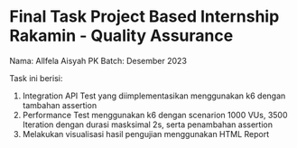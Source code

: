 # Final Task Project Based Internship Rakamin - Quality Assurance 

Nama: Allfela Aisyah PK
Batch: Desember 2023

Task ini berisi:
1. Integration API Test yang diimplementasikan menggunakan k6 dengan tambahan assertion
2. Performance Test menggunakan k6 dengan scenarion 1000 VUs, 3500 Iteration dengan durasi masksimal 2s, serta penambahan assertion
3. Melakukan visualisasi hasil pengujian menggunakan HTML Report
